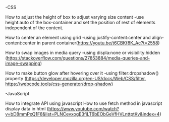 -CSS

How to adjust the height of box to adjust varying size content
-use height:auto of the box-container and set the position of  rest of elements independent of the content.

How to center an element using grid 
-using justify-content:center and align-content:center in parent container(https://youtu.be/t6CBKf8K_Ac?t=2558)

How to swap images in media query
-using displa:none or visibility:hidden (https://stackoverflow.com/questions/27853884/media-queries-and-image-swapping)

How to make button glow after hovering over it
-using filter:dropshadow() property (https://developer.mozilla.org/en-US/docs/Web/CSS/filter, https://webcode.tools/css-generator/drop-shadow)


-JavaScript

How to integrate API using javascript
How to use fetch method in javascript display data in html (https://www.youtube.com/watch?v=bD8mmPxQ1F8&list=PLNCevxogE3fiLT6bEObGeVfHVLnttptKv&index=4)